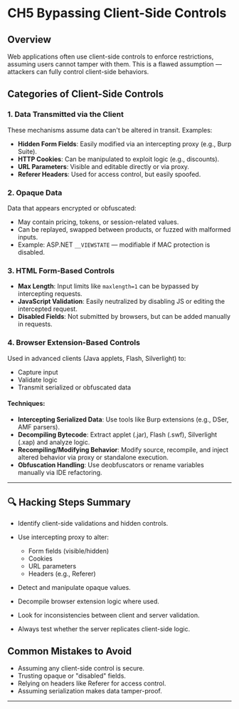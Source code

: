 # CH5 Bypassing Client-Side Controls

## Overview

Web applications often use client-side controls to enforce restrictions, assuming users cannot tamper with them. This is a flawed assumption — attackers can fully control client-side behaviors.

## Categories of Client-Side Controls

### 1. **Data Transmitted via the Client**

These mechanisms assume data can't be altered in transit. Examples:

* **Hidden Form Fields**: Easily modified via an intercepting proxy (e.g., Burp Suite).
* **HTTP Cookies**: Can be manipulated to exploit logic (e.g., discounts).
* **URL Parameters**: Visible and editable directly or via proxy.
* **Referer Headers**: Used for access control, but easily spoofed.

### 2. **Opaque Data**

Data that appears encrypted or obfuscated:

* May contain pricing, tokens, or session-related values.
* Can be replayed, swapped between products, or fuzzed with malformed inputs.
* Example: ASP.NET `__VIEWSTATE` — modifiable if MAC protection is disabled.

### 3. **HTML Form-Based Controls**

* **Max Length**: Input limits like `maxlength=1` can be bypassed by intercepting requests.
* **JavaScript Validation**: Easily neutralized by disabling JS or editing the intercepted request.
* **Disabled Fields**: Not submitted by browsers, but can be added manually in requests.

### 4. **Browser Extension-Based Controls**

Used in advanced clients (Java applets, Flash, Silverlight) to:

* Capture input
* Validate logic
* Transmit serialized or obfuscated data

#### Techniques:

* **Intercepting Serialized Data**: Use tools like Burp extensions (e.g., DSer, AMF parsers).
* **Decompiling Bytecode**: Extract applet (.jar), Flash (.swf), Silverlight (.xap) and analyze logic.
* **Recompiling/Modifying Behavior**: Modify source, recompile, and inject altered behavior via proxy or standalone execution.
* **Obfuscation Handling**: Use deobfuscators or rename variables manually via IDE refactoring.

---

## 🔍 Hacking Steps Summary

* Identify client-side validations and hidden controls.
* Use intercepting proxy to alter:

  * Form fields (visible/hidden)
  * Cookies
  * URL parameters
  * Headers (e.g., Referer)
* Detect and manipulate opaque values.
* Decompile browser extension logic where used.
* Look for inconsistencies between client and server validation.
* Always test whether the server replicates client-side logic.


## Common Mistakes to Avoid

* Assuming any client-side control is secure.
* Trusting opaque or "disabled" fields.
* Relying on headers like Referer for access control.
* Assuming serialization makes data tamper-proof.

---

